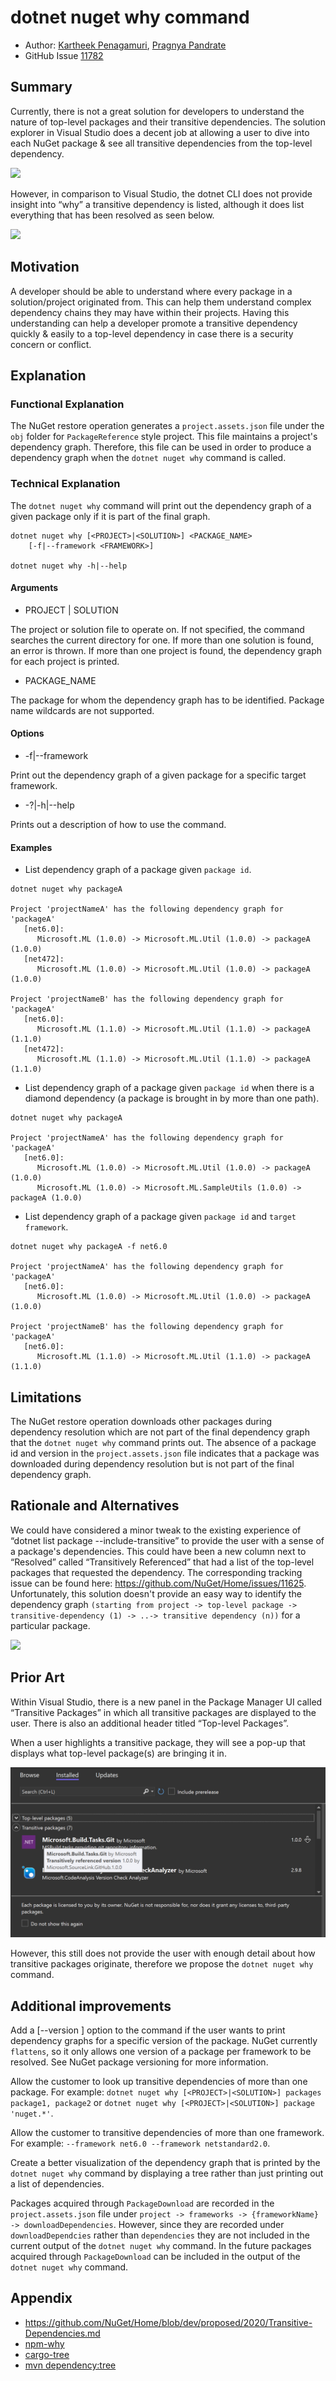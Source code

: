 # dotnet nuget why command

- Author: [Kartheek Penagamuri](https://github.com/kartheekp-ms), [Pragnya Pandrate](https://github.com/pragnya17)
- GitHub Issue [11782](https://github.com/NuGet/Home/issues/11782)

## Summary

Currently, there is not a great solution for developers to understand the nature of top-level packages and their transitive dependencies. The solution explorer in Visual Studio does a decent job at allowing a user to dive into each NuGet package & see all transitive dependencies from the top-level dependency.

![](../../meta/resources/TransitiveDependencies/SolutionView.png)

However, in comparison to Visual Studio, the dotnet CLI does not provide insight into “why” a transitive dependency is listed, although it does list everything that has been resolved as seen below.

![](../../meta/resources/TransitiveDependencies/DotNetCLI.png)

## Motivation

A developer should be able to understand where every package in a solution/project originated from. This can help them understand complex dependency chains they may have within their projects. Having this understanding can help a developer promote a transitive dependency quickly & easily to a top-level dependency in case there is a security concern or conflict.

## Explanation

### Functional Explanation

The NuGet restore operation generates a `project.assets.json` file under the `obj` folder for `PackageReference` style project. This file maintains a project's dependency graph. Therefore, this file can be used in order to produce a dependency graph when the `dotnet nuget why` command is called. 

### Technical Explanation

The `dotnet nuget why` command will print out the dependency graph of a given package only if it is part of the final graph.

```
dotnet nuget why [<PROJECT>|<SOLUTION>] <PACKAGE_NAME>
    [-f|--framework <FRAMEWORK>]

dotnet nuget why -h|--help
```
#### Arguments

- PROJECT | SOLUTION

The project or solution file to operate on. If not specified, the command searches the current directory for one. If more than one solution is found, an error is thrown. If more than one project is found, the dependency graph for each project is printed. 

- PACKAGE_NAME

The package for whom the dependency graph has to be identified. Package name wildcards are not supported.

#### Options

- -f|--framework <FRAMEWORK>

Print out the dependency graph of a given package for a specific target framework.

- -?|-h|--help

Prints out a description of how to use the command.

#### Examples

- List dependency graph of a package given `package id`.

```
dotnet nuget why packageA

Project 'projectNameA' has the following dependency graph for 'packageA'
   [net6.0]: 
      Microsoft.ML (1.0.0) -> Microsoft.ML.Util (1.0.0) -> packageA (1.0.0)
   [net472]:
      Microsoft.ML (1.0.0) -> Microsoft.ML.Util (1.0.0) -> packageA (1.0.0)

Project 'projectNameB' has the following dependency graph for 'packageA'
   [net6.0]:
      Microsoft.ML (1.1.0) -> Microsoft.ML.Util (1.1.0) -> packageA (1.1.0)
   [net472]:
      Microsoft.ML (1.1.0) -> Microsoft.ML.Util (1.1.0) -> packageA (1.1.0)
```

- List dependency graph of a package given `package id` when there is a diamond dependency (a package is brought in by more than one path).

```
dotnet nuget why packageA

Project 'projectNameA' has the following dependency graph for 'packageA'
   [net6.0]:
      Microsoft.ML (1.0.0) -> Microsoft.ML.Util (1.0.0) -> packageA (1.0.0)
      Microsoft.ML (1.0.0) -> Microsoft.ML.SampleUtils (1.0.0) -> packageA (1.0.0)
```

- List dependency graph of a package given `package id` and `target framework`.

```
dotnet nuget why packageA -f net6.0

Project 'projectNameA' has the following dependency graph for 'packageA'
   [net6.0]:
      Microsoft.ML (1.0.0) -> Microsoft.ML.Util (1.0.0) -> packageA (1.0.0)

Project 'projectNameB' has the following dependency graph for 'packageA'
   [net6.0]:
      Microsoft.ML (1.1.0) -> Microsoft.ML.Util (1.1.0) -> packageA (1.1.0)
```

## Limitations 

The NuGet restore operation downloads other packages during dependency resolution which are not part of the final dependency graph that the `dotnet nuget why` command prints out. The absence of a package id and version in the `project.assets.json` file indicates that a package was downloaded during dependency resolution but is not part of the final dependency graph.

## Rationale and Alternatives

We could have considered a minor tweak to the existing experience of “dotnet list package --include-transitive” to provide the user with a sense of a package's dependencies. This could have been a new column next to “Resolved” called “Transitively Referenced” that had a list of the top-level packages that requested the dependency. The corresponding tracking issue can be found here: https://github.com/NuGet/Home/issues/11625. Unfortunately, this solution doesn't provide an easy way to identify the dependency graph `(starting from project -> top-level package -> transitive-dependency (1) -> ..-> transitive dependency (n))` for a particular package.

![](../../meta/resources/TransitiveDependencies/TransitiveDotNetCLI.png)

## Prior Art

Within Visual Studio, there is a new panel in the Package Manager UI called “Transitive Packages” in which all transitive packages are displayed to the user. There is also an additional header titled “Top-level Packages”.

When a user highlights a transitive package, they will see a pop-up that displays what top-level package(s) are bringing it in.

![](../../meta/resources/TransitiveDependencies/TransitiveVSPMUI.png)

However, this still does not provide the user with enough detail about how transitive packages originate, therefore we propose the `dotnet nuget why` command.

## Additional improvements

Add a [--version <VERSION>] option to the command if the user wants to print dependency graphs for a specific version of the package. NuGet currently `flattens`, so it only allows one version of a package per framework to be resolved. See NuGet package versioning for more information.

Allow the customer to look up transitive dependencies of more than one package. For example: `dotnet nuget why [<PROJECT>|<SOLUTION>] packages package1, package2` or `dotnet nuget why [<PROJECT>|<SOLUTION>] package 'nuget.*'`.

Allow the customer to transitive dependencies of more than one framework. For example: `--framework net6.0 --framework netstandard2.0`.

Create a better visualization of the dependency graph that is printed by the `dotnet nuget why` command by displaying a tree rather than just printing out a list of dependencies. 

Packages acquired through `PackageDownload` are recorded in the `project.assets.json` file under `project -> frameworks -> {frameworkName} -> downloadDependencies`. However, since they are recorded under `downloadDependcies` rather than `dependencies` they are not included in the current output of the `dotnet nuget why` command. In the future packages acquired through `PackageDownload` can be included in the output of the `dotnet nuget why` command.

## Appendix

- https://github.com/NuGet/Home/blob/dev/proposed/2020/Transitive-Dependencies.md
- [npm-why](https://github.com/amio/npm-why#npm-why-)
- [cargo-tree](https://doc.rust-lang.org/cargo/commands/cargo-tree.html)
- [mvn dependency:tree](https://maven.apache.org/plugins/maven-dependency-plugin/usage.html#dependency:tree)


